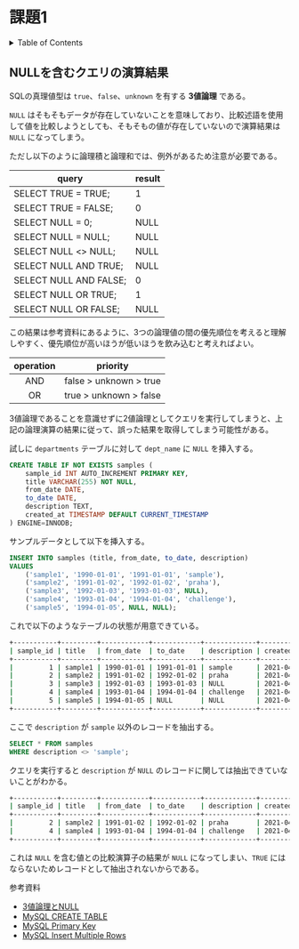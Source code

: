 # 課題1

<!-- START doctoc generated TOC please keep comment here to allow auto update -->
<!-- DON'T EDIT THIS SECTION, INSTEAD RE-RUN doctoc TO UPDATE -->
<details>
<summary>Table of Contents</summary>

- [NULLを含むクエリの演算結果](#null%E3%82%92%E5%90%AB%E3%82%80%E3%82%AF%E3%82%A8%E3%83%AA%E3%81%AE%E6%BC%94%E7%AE%97%E7%B5%90%E6%9E%9C)

</details>
<!-- END doctoc generated TOC please keep comment here to allow auto update -->

## NULLを含むクエリの演算結果

SQLの真理値型は `true`、`false`、`unknown` を有する **3値論理** である。

`NULL` はそもそもデータが存在していないことを意味しており、比較述語を使用して値を比較しようとしても、そもそもの値が存在していないので演算結果は `NULL` になってしまう。

ただし以下のように論理積と論理和では、例外があるため注意が必要である。

| query                  | result |
| ---------------------- | ------ |
| SELECT TRUE = TRUE;    | 1      |
| SELECT TRUE = FALSE;   | 0      |
| SELECT NULL = 0;       | NULL   |
| SELECT NULL = NULL;    | NULL   |
| SELECT NULL <> NULL;   | NULL   |
| SELECT NULL AND TRUE;  | NULL   |
| SELECT NULL AND FALSE; | 0      |
| SELECT NULL OR TRUE;   | 1      |
| SELECT NULL OR FALSE;  | NULL   |

この結果は参考資料にあるように、3つの論理値の間の優先順位を考えると理解しやすく、優先順位が高いほうが低いほうを飲み込むと考えればよい。

| operation |        priority        |
| :-------: | :--------------------: |
|    AND    | false > unknown > true |
|    OR     | true > unknown > false |

3値論理であることを意識せずに2値論理としてクエリを実行してしまうと、上記の論理演算の結果に従って、誤った結果を取得してしまう可能性がある。

試しに `departments` テーブルに対して `dept_name` に `NULL` を挿入する。

```sql
CREATE TABLE IF NOT EXISTS samples (
    sample_id INT AUTO_INCREMENT PRIMARY KEY,
    title VARCHAR(255) NOT NULL,
    from_date DATE,
    to_date DATE,
    description TEXT,
    created_at TIMESTAMP DEFAULT CURRENT_TIMESTAMP
) ENGINE=INNODB;
```

サンプルデータとして以下を挿入する。

```sql
INSERT INTO samples (title, from_date, to_date, description)
VALUES
    ('sample1', '1990-01-01', '1991-01-01', 'sample'),
    ('sample2', '1991-01-02', '1992-01-02', 'praha'),
    ('sample3', '1992-01-03', '1993-01-03', NULL),
    ('sample4', '1993-01-04', '1994-01-04', 'challenge'),
    ('sample5', '1994-01-05', NULL, NULL);
```

これで以下のようなテーブルの状態が用意できている。

```bash
+-----------+---------+------------+------------+-------------+---------------------+
| sample_id | title   | from_date  | to_date    | description | created_at          |
+-----------+---------+------------+------------+-------------+---------------------+
|         1 | sample1 | 1990-01-01 | 1991-01-01 | sample      | 2021-04-18 22:47:28 |
|         2 | sample2 | 1991-01-02 | 1992-01-02 | praha       | 2021-04-18 22:47:28 |
|         3 | sample3 | 1992-01-03 | 1993-01-03 | NULL        | 2021-04-18 22:47:28 |
|         4 | sample4 | 1993-01-04 | 1994-01-04 | challenge   | 2021-04-18 22:47:28 |
|         5 | sample5 | 1994-01-05 | NULL       | NULL        | 2021-04-18 22:47:28 |
+-----------+---------+------------+------------+-------------+---------------------+
```

ここで `description` が `sample` 以外のレコードを抽出する。

```sql
SELECT * FROM samples
WHERE description <> 'sample';
```

クエリを実行すると `description` が `NULL` のレコードに関しては抽出できていないことがわかる。

```bash
+-----------+---------+------------+------------+-------------+---------------------+
| sample_id | title   | from_date  | to_date    | description | created_at          |
+-----------+---------+------------+------------+-------------+---------------------+
|         2 | sample2 | 1991-01-02 | 1992-01-02 | praha       | 2021-04-18 22:47:28 |
|         4 | sample4 | 1993-01-04 | 1994-01-04 | challenge   | 2021-04-18 22:47:28 |
+-----------+---------+------------+------------+-------------+---------------------+
```

これは `NULL` を含む値との比較演算子の結果が `NULL` になってしまい、`TRUE` にはならないためレコードとして抽出されないからである。

参考資料

- [3値論理とNULL](https://codezine.jp/article/detail/532)
- [MySQL CREATE TABLE](https://www.mysqltutorial.org/mysql-create-table/)
- [MySQL Primary Key](https://www.mysqltutorial.org/mysql-primary-key/)
- [MySQL Insert Multiple Rows](https://www.mysqltutorial.org/mysql-insert-multiple-rows/)

